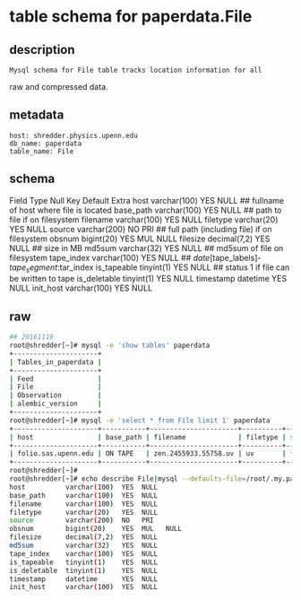 # table schema for paperdata.File

## description 

    Mysql schema for File table tracks location information for all 
raw and compressed data.

## metadata

    host: shredder.physics.upenn.edu
    db_name: paperdata
    table_name: File

## schema

Field               Type            Null  Key   Default  Extra
host          varchar(100)          YES  NULL                    ## fullname of host where file is located
base_path     varchar(100)          YES  NULL                    ## path to file if on filesystem
filename      varchar(100)          YES  NULL
filetype      varchar(20)           YES  NULL
source        varchar(200)          NO   PRI                     ## full path (including file) if on filesystem
obsnum        bigint(20)            YES  MUL   NULL
filesize      decimal(7,2)          YES  NULL                    ## size in MB
md5sum        varchar(32)           YES  NULL                    ## md5sum of file on filesystem
tape_index    varchar(100)          YES  NULL                    ## $date[$tape_labels]-$tape_segment:$tar_index
is_tapeable   tinyint(1)            YES  NULL                    ## status 1 if file can be written to tape
is_deletable  tinyint(1)            YES  NULL
timestamp     datetime              YES  NULL
init_host     varchar(100)          YES  NULL

## raw

```bash
## 20161119
root@shredder[~]# mysql -e 'show tables' paperdata
+---------------------+
| Tables_in_paperdata |
+---------------------+
| Feed                | 
| File                | 
| Observation         | 
| alembic_version     | 
+---------------------+
root@shredder[~]# mysql -e 'select * from File limit 1' paperdata
+---------------------+-----------+----------------------+----------+--------------------------------------------------+-------------+----------+----------------------------------+---------------------------------+-------------+--------------+-----------+---------------------+
| host                | base_path | filename             | filetype | source                                           | obsnum      | filesize | md5sum                           | tape_index                      | is_tapeable | is_deletable | timestamp | init_host           |
+---------------------+-----------+----------------------+----------+--------------------------------------------------+-------------+----------+----------------------------------+---------------------------------+-------------+--------------+-----------+---------------------+
| folio.sas.upenn.edu | ON TAPE   | zen.2455933.55758.uv | uv       | folio.sas.upenn.edu:ON TAPE/zen.2455933.55758.uv | 17185747568 |  1884.10 | 6cfcb105958791103b6b87d4f511c924 | 20150103[PAPR1007,PAPR2007]-0:1 |           0 |            0 | NULL      | folio.sas.upenn.edu | 
+---------------------+-----------+----------------------+----------+--------------------------------------------------+-------------+----------+----------------------------------+---------------------------------+-------------+--------------+-----------+---------------------+
root@shredder[~]# 
root@shredder[~]# echo describe File|mysql --defaults-file=/root/.my.papertape-prod.cnf  --skip-column-names paperdata|column -t
host          varchar(100)  YES  NULL
base_path     varchar(100)  YES  NULL
filename      varchar(100)  YES  NULL
filetype      varchar(20)   YES  NULL
source        varchar(200)  NO   PRI
obsnum        bigint(20)    YES  MUL   NULL
filesize      decimal(7,2)  YES  NULL
md5sum        varchar(32)   YES  NULL
tape_index    varchar(100)  YES  NULL
is_tapeable   tinyint(1)    YES  NULL
is_deletable  tinyint(1)    YES  NULL
timestamp     datetime      YES  NULL
init_host     varchar(100)  YES  NULL
```
